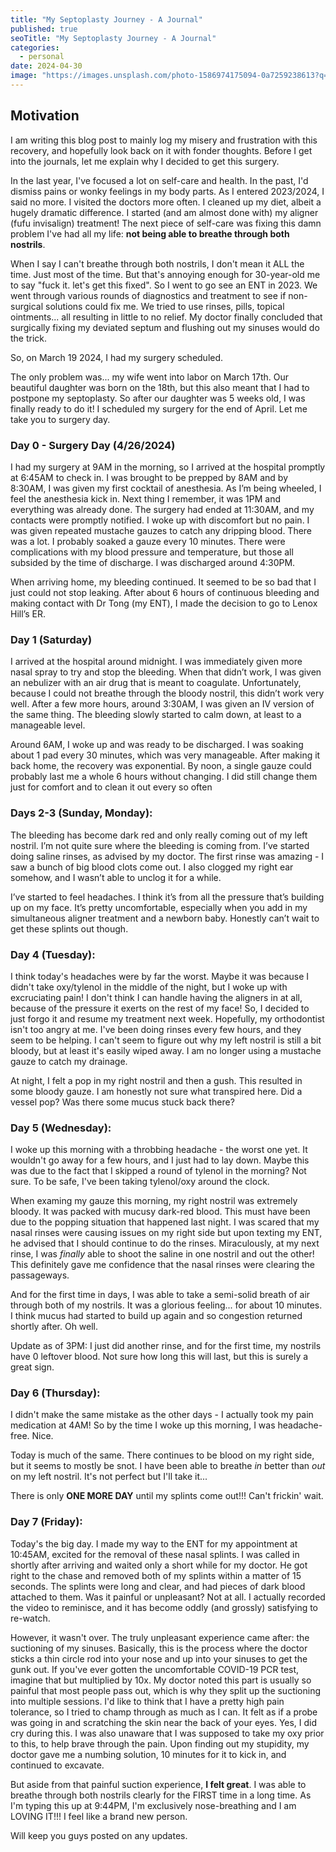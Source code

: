 ```yaml
---
title: "My Septoplasty Journey - A Journal"
published: true
seoTitle: "My Septoplasty Journey - A Journal"
categories:
  - personal
date: 2024-04-30
image: "https://images.unsplash.com/photo-1586974175094-0a7259238613?q=80&w=3570&auto=format&fit=crop&ixlib=rb-4.0.3&ixid=M3wxMjA3fDB8MHxwaG90by1wYWdlfHx8fGVufDB8fHx8fA%3D%3D"
---
```


## Motivation

I am writing this blog post to mainly log my misery and frustration with this recovery, and hopefully look back on it with fonder thoughts. Before I get into the journals, let me explain why I decided to get this surgery.

In the last year, I've focused a lot on self-care and health. In the past, I'd dismiss pains or wonky feelings in my body parts. As I entered 2023/2024, I said no more. I visited the doctors more often. I cleaned up my diet, albeit a hugely dramatic difference. I started (and am almost done with) my aligner (fufu invisalign) treatment! The next piece of self-care was fixing this damn problem I've had all my life: **not being able to breathe through both nostrils**.

When I say I can't breathe through both nostrils, I don't mean it ALL the time. Just most of the time. But that's annoying enough for 30-year-old me to say "fuck it. let's get this fixed". So I went to go see an ENT in 2023. We went through various rounds of diagnostics and treatment to see if non-surgical solutions could fix me. We tried to use rinses, pills, topical ointments... all resulting in little to no relief. My doctor finally concluded that surgically fixing my deviated septum and flushing out my sinuses would do the trick.

So, on March 19 2024, I had my surgery scheduled.

The only problem was... my wife went into labor on March 17th. Our beautiful daughter was born on the 18th, but this also meant that I had to postpone my septoplasty. So after our daughter was 5 weeks old, I was finally ready to do it! I scheduled my surgery for the end of April. Let me take you to surgery day.

### Day 0 - Surgery Day (4/26/2024)

I had my surgery at 9AM in the morning, so I arrived at the hospital promptly at 6:45AM to check in. I was brought to be prepped by 8AM and by 8:30AM, I was given my first cocktail of anesthesia. As I’m being wheeled, I feel the anesthesia kick in. Next thing I remember, it was 1PM and everything was already done. The surgery had ended at 11:30AM, and my contacts were promptly notified. I woke up with discomfort but no pain. I was given repeated mustache gauzes to catch any dripping blood. There was a lot. I probably soaked a gauze every 10 minutes. There were complications with my blood pressure and temperature, but those all subsided by the time of discharge. I was discharged around 4:30PM.

When arriving home, my bleeding continued. It seemed to be so bad that I just could not stop leaking. After about 6 hours of continuous bleeding and making contact with Dr Tong (my ENT), I made the decision to go to Lenox Hill’s ER.

### Day 1 (Saturday)

I arrived at the hospital around midnight. I was immediately given more nasal spray to try and stop the bleeding. When that didn’t work, I was given an nebulizer with an air drug that is meant to coagulate. Unfortunately, because I could not breathe through the bloody nostril, this didn’t work very well. After a few more hours, around 3:30AM, I was given an IV version of the same thing. The bleeding slowly started to calm down, at least to a manageable level.

Around 6AM, I woke up and was ready to be discharged. I was soaking about 1 pad every 30 minutes, which was very manageable. After making it back home, the recovery was exponential. By noon, a single gauze could probably last me a whole 6 hours without changing. I did still change them just for comfort and to clean it out every so often

### Days 2-3 (Sunday, Monday):

The bleeding has become dark red and only really coming out of my left nostril. I’m not quite sure where the bleeding is coming from. I’ve started doing saline rinses, as advised by my doctor. The first rinse was amazing - I saw a bunch of big blood clots come out. I also clogged my right ear somehow, and I wasn’t able to unclog it for a while.

I’ve started to feel headaches. I think it’s from all the pressure that’s building up on my face. It’s pretty uncomfortable, especially when you add in my simultaneous aligner treatment and a newborn baby. Honestly can’t wait to get these splints out though.

### Day 4 (Tuesday):

I think today's headaches were by far the worst. Maybe it was because I didn't take oxy/tylenol in the middle of the night, but I woke up with excruciating pain! I don't think I can handle having the aligners in at all, because of the pressure it exerts on the rest of my face! So, I decided to just forgo it and resume my treatment next week. Hopefully, my orthodontist isn't too angry at me. I've been doing rinses every few hours, and they seem to be helping. I can't seem to figure out why my left nostril is still a bit bloody, but at least it's easily wiped away. I am no longer using a mustache gauze to catch my drainage.

At night, I felt a pop in my right nostril and then a gush. This resulted in some bloody gauze. I am honestly not sure what transpired here. Did a vessel pop? Was there some mucus stuck back there?

### Day 5 (Wednesday):

I woke up this morning with a throbbing headache - the worst one yet. It wouldn't go away for a few hours, and I just had to lay down. Maybe this was due to the fact that I skipped a round of tylenol in the morning? Not sure. To be safe, I've been taking tylenol/oxy around the clock.

When examing my gauze this morning, my right nostril was extremely bloody. It was packed with mucusy dark-red blood. This must have been due to the popping situation that happened last night. I was scared that my nasal rinses were causing issues on my right side but upon texting my ENT, he advised that I should continue to do the rinses. Miraculously, at my next rinse, I was _finally_ able to shoot the saline in one nostril and out the other! This definitely gave me confidence that the nasal rinses were clearing the passageways.

And for the first time in days, I was able to take a semi-solid breath of air through both of my nostrils. It was a glorious feeling... for about 10 minutes. I think mucus had started to build up again and so congestion returned shortly after. Oh well.

Update as of 3PM: I just did another rinse, and for the first time, my nostrils have 0 leftover blood. Not sure how long this will last, but this is surely a great sign.

### Day 6 (Thursday):

I didn't make the same mistake as the other days - I actually took my pain medication at 4AM! So by the time I woke up this morning, I was headache-free. Nice.

Today is much of the same. There continues to be blood on my right side, but it seems to mostly be snot. I have been able to breathe _in_ better than _out_ on my left nostril. It's not perfect but I'll take it...

There is only **ONE MORE DAY** until my splints come out!!! Can't frickin' wait.

### Day 7 (Friday):

Today's the big day. I made my way to the ENT for my appointment at 10:45AM, excited for the removal of these nasal splints. I was called in shortly after arriving and waited only a short while for my doctor. He got right to the chase and removed both of my splints within a matter of 15 seconds. The splints were long and clear, and had pieces of dark blood attached to them. Was it painful or unpleasant? Not at all. I actually recorded the video to reminisce, and it has become oddly (and grossly) satisfying to re-watch.

However, it wasn't over. The truly unpleasant experience came after: the suctioning of my sinuses. Basically, this is the process where the doctor sticks a thin circle rod into your nose and up into your sinuses to get the gunk out. If you've ever gotten the uncomfortable COVID-19 PCR test, imagine that but multiplied by 10x. My doctor noted this part is usually so painful that most people pass out, which is why they split up the suctioning into multiple sessions. I'd like to think that I have a pretty high pain tolerance, so I tried to champ through as much as I can. It felt as if a probe was going in and scratching the skin near the back of your eyes. Yes, I did cry during this. I was also unaware that I was supposed to take my oxy prior to this, to help brave through the pain. Upon finding out my stupidity, my doctor gave me a numbing solution, 10 minutes for it to kick in, and continued to excavate.

But aside from that painful suction experience, **I felt great**. I was able to breathe through both nostrils clearly for the FIRST time in a long time. As I'm typing this up at 9:44PM, I'm exclusively nose-breathing and I am LOVING IT!!! I feel like a brand new person.

Will keep you guys posted on any updates.
